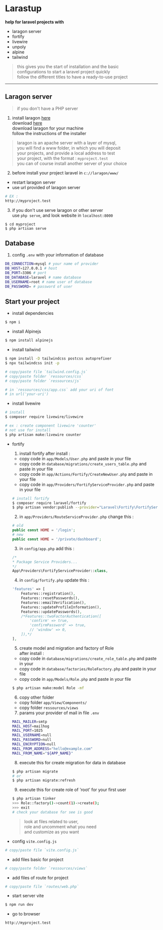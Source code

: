 # Larastup  

**help for laravel projects with**  
- laragon server  
- fortify  
- livewire  
- unpoly  
- alpine  
- tailwind  

> this gives you the start of installation and the basic   
> configurations to start a laravel project quickly  
> follow the different titles to have a ready-to-use project
  
---  

## Laragon server  

> if you don't have a PHP server

1. install laragon [here](https://laragon.org/)  
download [here](http://laragon.org/download)  
download laragon for your machine  
follow the instructions of the installer  

> laragon is an apache server with a layer of mysql,  
> you will find a www folder, in which you will deposit  
> your projects, and provide a local address to test  
> your project, with the format : `myproject.test`  
> you can of course install another server of your choice

2. before install your project laravel in `c://laragon/www/`  
- restart laragon server  
- use url provided of laragon server    
```bash
# EX : 
http://myproject.test
```  

3. if you don't use serve laragon or other server  
use `php serve`, and look website in `localhost:8000`
```shell
$ cd myproject
$ php artisan serve
```  

## Database 

1. config `.env` with your information of database  
```bash
DB_CONNECTION=mysql # your name of provider
DB_HOST=127.0.0.1 # host
DB_PORT=3306 # port
DB_DATABASE=laravel # name database
DB_USERNAME=root # name user of database
DB_PASSWORD= # password of user
```  

## Start your project    

- install dependencies  
```bash
$ npm i
```  

- install Alpinejs  
```bash
$ npm install alpinejs
```  
- install tailwind   
```bash
$ npm install -D tailwindcss postcss autoprefixer  
$ npx tailwindcss init -p  

# copy/paste file `tailwind.config.js`
# copy/paste folder `ressources/css`
# copy/paste folder `ressources/js`

# in `ressources/css/app.css` add your uri of font 
# in url('your-uri')
```  
- install livewire  
```bash
# install
$ composer require livewire/livewire  

# ex : create component livewire 'counter'
# not use for install
$ php artisan make:livewire counter
```
- fortify

    1. install fortify after install : 
    - copy code in `app/Models/User.php` and paste in your file  
    - copy code in `database/migrations/create_users_table.php` and paste in your file  
    - copy code in `app/Actions/Fortify/CreateNewUser.php` and paste in your file  
    - copy code in `app/Providers/FortifyServiceProvider.php` and paste in your file  
    ```bash
    # install fortify
    $ composer require laravel/fortify
    $ php artisan vendor:publish --provider="Laravel\Fortify\FortifyServiceProvider" 
    ```  
    2. in `app/Providers/RouteServiceProvider.php` change this :  
    ```php
    # old
    public const HOME = '/login';
    # new
    public const HOME = '/private/dashboard';
    ```  
    3. in `config/app.php` add this :  
    ```php
    /*
    * Package Service Providers...
    */
    App\Providers\FortifyServiceProvider::class,
    ```  
    4. in `config/fortify.php` update this :
    ```php
    'features' => [
        Features::registration(),
        Features::resetPasswords(),
        Features::emailVerification(),
        Features::updateProfileInformation(),
        Features::updatePasswords(),
        /*Features::twoFactorAuthentication([
            'confirm' => true,
            'confirmPassword' => true,
            // 'window' => 0,
        ]),*/
    ],
    ```  
    5. create model and migration and factory of Role  
    after install : 
    - copy code in `database/migrations/create_role_table.php` and paste in your  
    - copy code in `database/factories/RoleFactory.php` and paste in your file  
    - copy code in `app/Models/Role.php` and paste in your file  
    ```bash
    $ php artisan make:model Role -mf
    ```  
    6. copy other folder  
    - copy folder `app/View/Components/`  
    - copy folder `ressources/views`  
    
    7. params your provider of mail in file `.env`  
    ```bash	 
    MAIL_MAILER=smtp
    MAIL_HOST=mailhog
    MAIL_PORT=1025
    MAIL_USERNAME=null
    MAIL_PASSWORD=null
    MAIL_ENCRYPTION=null
    MAIL_FROM_ADDRESS="hello@example.com"
    MAIL_FROM_NAME="${APP_NAME}"
    ```  
    8. execute this for create migration for data in database  
    ```bash
    $ php artisan migrate
    # or
    $ php artisan migrate:refresh
    ```  
    9. execute this for create role of 'root' for your first user  
    ```bash
    $ php artisan tinker
    >>> Role::factory()->count(1)->create();
    >>> exit
    # check your database for see is good
    ```
    > look at files related to user,  
    > role and uncomment what you need  
    > and customize as you want

- config `vite.config.js`  
```bash
# copy/paste file `vite.config.js`
```  

- add files basic for project  
```bash
# copy/paste folder `ressources/views`
```  

- add files of route for project  
```bash
# copy/paste file `routes/web.php`
```  

- start server vite 
```bash
$ npm run dev
```  

- go to browser  
```bash  
http://myproject.test
```  




